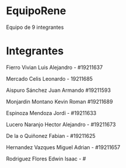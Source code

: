 # EquipoRene
Equipo de 9 integrantes

# Integrantes
Fierro Vivian Luis Alejandro - #19211637

Mercado Celis Leonardo - 19211685

Aispuro Sánchez Juan Armando #19211593

Monjardin Montano Kevin Roman #19211689

Espinoza Mendoza Jordi - #19211633

Lucero Naranjo Hector Alejandro - #19211673

De la o Quiñonez Fabian - #19211625

Hernandez Vazques Miguel Adrian - #19211657

Rodriguez Flores Edwin Isaac - #

